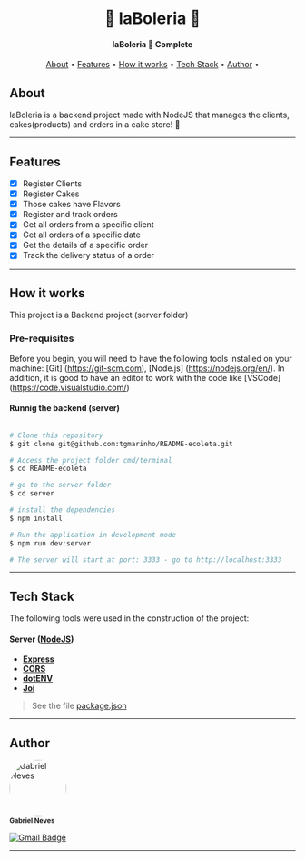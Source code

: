 <h1 align="center">
    🍰 laBoleria 🍰
</h1>

<h4 align="center"> 
  laBoleria 🚀 Complete
</h4>

<p align="center">
 <a href="#about">About</a> •
 <a href="#features">Features</a> •
 <a href="#how-it-works">How it works</a> • 
 <a href="#tech-stack">Tech Stack</a> • 
 <a href="#author">Author</a> • 
</p>

## About

laBoleria is a backend project made with NodeJS that manages the clients, cakes(products) and orders in a cake store! 🧁

---

## Features

- [x] Register Clients
- [x] Register Cakes
- [x] Those cakes have Flavors
- [x] Register and track orders
- [x] Get all orders from a specific client
- [x] Get all orders of a specific date
- [x] Get the details of a specific order
- [x] Track the delivery status of a order

---
## How it works

This project is a Backend project (server folder)

### Pre-requisites

Before you begin, you will need to have the following tools installed on your machine:
[Git] (https://git-scm.com), [Node.js] (https://nodejs.org/en/).
In addition, it is good to have an editor to work with the code like [VSCode] (https://code.visualstudio.com/)

#### Runnig the backend (server)

```bash

# Clone this repository
$ git clone git@github.com:tgmarinho/README-ecoleta.git

# Access the project folder cmd/terminal
$ cd README-ecoleta

# go to the server folder
$ cd server

# install the dependencies
$ npm install

# Run the application in development mode
$ npm run dev:server

# The server will start at port: 3333 - go to http://localhost:3333

```
---
## Tech Stack

The following tools were used in the construction of the project:

#### [](https://github.com/neves-gabriel/laBoleria-backend)**Server**  ([NodeJS](https://nodejs.org/en/))

-   **[Express](https://expressjs.com/)**
-   **[CORS](https://expressjs.com/en/resources/middleware/cors.html)**
-   **[dotENV](https://github.com/motdotla/dotenv)**
-   **[Joi](https://github.com/hapijs/joi)**

> See the file  [package.json](https://github.com/neves-gabriel/laBoleria-backend/blob/main/package.json)

---
## Author

<a href="https://www.linkedin.com/in/gabriel-rodrigues-neves/">
 <img style="border-radius: 50%;" src="https://avatars.githubusercontent.com/u/39607960?s=400&u=82b035c6ac7bdf750c568554dd4f6af500688e63&v=4" width="100px;" alt="Gabriel Neves"/>
 <br />
 <sub><b>Gabriel Neves</b></sub></a> <a href="https://www.linkedin.com/in/gabriel-rodrigues-neves/" title="LinkedIn"></a>
 <br />
 
[![Gmail Badge](https://img.shields.io/badge/-gabrielrn.mobres@gmail.com-c14438?style=flat-square&logo=Gmail&logoColor=white&link=mailto:gabrielrn.mobres@gmail.com)](mailto:gabrielrn.mobres@gmail.com)

---
